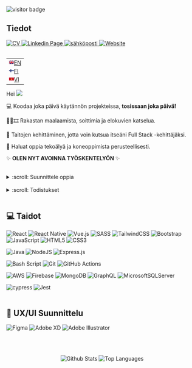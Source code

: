 ![visitor badge](https://visitor-badge.glitch.me/badge?page_id=jwenjian.visitor-badge&right_color=green&left_text=vierailijoita)

## Tiedot

<span>
  <a href="https://github.com/VincentLeV/my-cv-developer/blob/main/VincentLe_CV_FrontEndDeveloper.pdf?raw=true" target="_blank">
    <img src="https://img.shields.io/badge/lataa%20CV:ni-blueviolet?style=for-the-badge&logo=bandsintown" alt="CV" />
  </a>
</span>

<span>
  <a href="https://www.linkedin.com/in/vincentlefh" target="_blank">
    <img src="https://img.shields.io/badge/LINKEDIN-blue?style=for-the-badge&logo=linkedin" alt="Linkedin Page" />
  </a>
</span>

<span>
  <a href="mailto:vincentle.fh@gmail.com" target="_blank">
    <img src="https://img.shields.io/badge/sähköposti-17202C?style=for-the-badge&logo=gmail" alt="sähköposti" />
  </a>
</span>

<span>
  <a href="https://www.vincentle.me" target="_blank">
    <img src="https://img.shields.io/badge/verkkosivusto-%23E5E5E5?style=for-the-badge&logo=googlechrome" alt="Website" />
  </a>
</span>
<br></br>

<table align="right">
 <tr><td><a href="README.md"><img src="assets/english.png" height="13">EN</a></td></tr>
 <tr><td><a href="README_fi.md"><img src="assets/finland.png" height="13">FI</a></td></tr>
 <tr><td><a href="README_vi.md"><img src="assets/vietnam.png" height="13">VI</a></td></tr>
</table>

Hei <img src="https://raw.githubusercontent.com/MartinHeinz/MartinHeinz/master/wave.gif" width="30px">

💻 Koodaa joka päivä käytännön projekteissa, **tosissaan joka päivä!**

🎨🎹🎞️	Rakastan maalaamista, soittimia ja elokuvien katselua.

🌱 Taitojen kehittäminen, jotta voin kutsua itseäni Full Stack -kehittäjäksi.

🌱 Haluat oppia tekoälyä ja koneoppimista perusteellisesti.

✨ **OLEN NYT AVOINNA TYÖSKENTELYÖN** ✨
<br></br>

<details>
    <summary>:scroll: Suunnittele oppia</summary>
&nbsp;

```
1. C#
2. Typescript
3. Python
4. DevOps
...
```
</details>
&nbsp;

<details>
    <summary>:scroll: Todistukset</summary>
&nbsp;

- [Full Stack Open 2021](https://studies.cs.helsinki.fi/stats/api/certificate/fullstackopen/fi/34467d5cf7e945d7a3685120a26f13a8)

- [Full Stack Open 2021 - React Native](https://studies.cs.helsinki.fi/stats/api/certificate/fs-react-native-2020/fi/9e89bda1c449d7bf47422504a2c8b971)

- [Full Stack Open 2021 - CI/CD](https://studies.cs.helsinki.fi/stats/api/certificate/fs-cicd/fi/a34a303061780349c524d5fd82f08c54)

- [Front End Development](https://socialhackersacademy.org/certifies/?graduate=vincent-le)
</details>
&nbsp;

## :computer: Taidot
![React](https://img.shields.io/badge/react-%2320232a.svg?style=for-the-badge&logo=react&logoColor=%2361DAFB)
![React Native](https://img.shields.io/badge/react_native-%2320232a.svg?style=for-the-badge&logo=react&logoColor=%2361DAFB)
![Vue.js](https://img.shields.io/badge/vuejs-%2335495e.svg?style=for-the-badge&logo=vuedotjs&logoColor=%234FC08D)
![SASS](https://img.shields.io/badge/SASS-hotpink.svg?style=for-the-badge&logo=SASS&logoColor=white)
![TailwindCSS](https://img.shields.io/badge/tailwindcss-%2338B2AC.svg?style=for-the-badge&logo=tailwind-css&logoColor=white)
![Bootstrap](https://img.shields.io/badge/bootstrap-%23563D7C.svg?style=for-the-badge&logo=bootstrap&logoColor=white)
![JavaScript](https://img.shields.io/badge/javascript-%23323330.svg?style=for-the-badge&logo=javascript&logoColor=%23F7DF1E)
![HTML5](https://img.shields.io/badge/html5-%23E34F26.svg?style=for-the-badge&logo=html5&logoColor=white)
![CSS3](https://img.shields.io/badge/css3-%231572B6.svg?style=for-the-badge&logo=css3&logoColor=white)
&nbsp;

![Java](https://img.shields.io/badge/java-%23ED8B00.svg?style=for-the-badge&logo=java&logoColor=white)
![NodeJS](https://img.shields.io/badge/node.js-6DA55F?style=for-the-badge&logo=node.js&logoColor=white)
![Express.js](https://img.shields.io/badge/express.js-%23404d59.svg?style=for-the-badge&logo=express&logoColor=%2361DAFB)
&nbsp;

![Bash Script](https://img.shields.io/badge/bash_script-%23121011.svg?style=for-the-badge&logo=gnu-bash&logoColor=white)
![Git](https://img.shields.io/badge/git-%23F05033.svg?style=for-the-badge&logo=git&logoColor=white)
![GitHub Actions](https://img.shields.io/badge/github_actions-%232671E5.svg?style=for-the-badge&logo=githubactions&logoColor=white)
&nbsp;

![AWS](https://img.shields.io/badge/AWS-%23FF9900.svg?style=for-the-badge&logo=amazon-aws&logoColor=white)
![Firebase](https://img.shields.io/badge/firebase-%23039BE5.svg?style=for-the-badge&logo=firebase)
![MongoDB](https://img.shields.io/badge/MongoDB-%234ea94b.svg?style=for-the-badge&logo=mongodb&logoColor=white)
![GraphQL](https://img.shields.io/badge/-GraphQL-E10098?style=for-the-badge&logo=graphql&logoColor=white)
![MicrosoftSQLServer](https://img.shields.io/badge/Microsoft%20SQL%20Sever-CC2927?style=for-the-badge&logo=microsoft%20sql%20server&logoColor=white)
&nbsp;

![cypress](https://img.shields.io/badge/-cypress-%23E5E5E5?style=for-the-badge&logo=cypress&logoColor=058a5e)
![Jest](https://img.shields.io/badge/-jest-%23C21325?style=for-the-badge&logo=jest&logoColor=white)
<br><br/>

## :art: UX/UI Suunnittelu
![Figma](https://img.shields.io/badge/figma-%23F24E1E.svg?style=for-the-badge&logo=figma&logoColor=white)
![Adobe XD](https://img.shields.io/badge/Adobe%20XD-470137?style=for-the-badge&logo=Adobe%20XD&logoColor=#FF61F6)
![Adobe Illustrator](https://img.shields.io/badge/adobe_illustrator-%23FF9A00.svg?style=for-the-badge&logo=adobeillustrator&logoColor=white)


<br><br/>
<p align="center">
<img align="center" height="200em" src="https://github-readme-stats.vercel.app/api?username=VincentLeV&show_icons=true&theme=vue" alt="Github Stats"/>
<img align="center" height="200em" src="https://github-readme-stats.vercel.app/api/top-langs/?username=VincentLeV&theme=vue" alt="Top Languages"/>
</p>